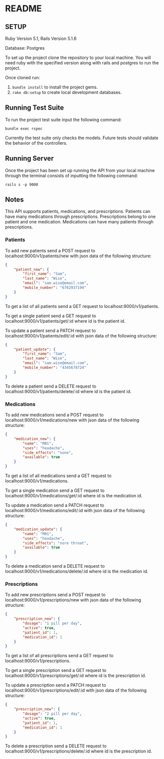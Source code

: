 # README

## SETUP

Ruby Version 5.1, Rails Version 5.1.6

Database: Postgres

To set up the project clone the repository to your local machine. You will need ruby with the specified version along
with rails and postgres to run the project.

Once cloned run:
1. ``` bundle install ``` to install the project gems.
2. ``` rake db:setup ``` to create local development databases.

## Running Test Suite

To run the project test suite input the following command:

``` bundle exec rspec ```

Currently the test suite only checks the models. Future tests should validate the behavior of the controllers.

## Running Server

Once the project has been set up running the API from your local machine through the terminal consists of inputting
the following command:

``` rails s -p 9000 ```

## Notes

This API supports patients, medications, and prescriptions. Patients can have many medications through prescriptions.
Prescriptions belong to one patient and one medication. Medications can have many patients through prescriptions.

### Patients

To add new patients send a POST request to localhost:9000/v1/patients/new with json data of the following structure:

```json
{
	"patient_new": {
		"first_name": "Sam",
		"last_name": "Wise",
		"email": "sam.wise@email.com",
		"mobile_number": "6762937194"
	}
}
```

To get a list of all patients send a GET request to localhost:9000/v1/patients.

To get a single patient send a GET request to localhost:9000/v1/patients/get/:id where id is the patient id.

To update a patient send a PATCH request to localhost:9000/v1/patients/edit/:id with json data of the following structure:

```json
{
	"patient_update": {
		"first_name": "Sam",
		"last_name": "Wise",
		"email": "sam.wise@email.com",
		"mobile_number": "4345678724"
	}
}
```

To delete a patient send a DELETE request to localhost:9000/v1/patients/delete/:id where id is the patient id.

### Medications

To add new medications send a POST request to localhost:9000/v1/medications/new with json data of the following
structure:

```json
{
	"medication_new": {
		"name": "M01",
		"uses": "headache",
		"side_effects": "none",
		"available": true
	}
}
```

To get a list of all medications send a GET request to localhost:9000/v1/medications.

To get a single medication send a GET request to localhost:9000/v1/medications/get/:id where id is the medication id.

To update a medication send a PATCH request to localhost:9000/v1/medications/edit/:id with json data of the following
structure:

```json
{
	"medication_update": {
		"name": "M01",
		"uses": "headache",
		"side_effects": "sore throat",
		"available": true
	}
}
```

To delete a medication send a DELETE request to localhost:9000/v1/medications/delete/:id where id is the medication id.

### Prescriptions

To add new prescriptions send a POST request to localhost:9000/v1/prescriptions/new with json data of the following
structure:

```json
{
	"prescription_new": {
		"dosage": "1 pill per day",
		"active": true,
		"patient_id": 1,
		"medication_id": 1
	}
}
```

To get a list of all prescriptions send a GET request to localhost:9000/v1/prescriptions.

To get a single prescription send a GET request to localhost:9000/v1/prescriptions/get/:id where id is the
prescription id.

To update a prescription send a PATCH request to localhost:9000/v1/prescriptions/edit/:id with json data of the
following structure:

```json
{
	"prescription_new": {
		"dosage": "2 pill per day",
		"active": true,
		"patient_id": 1,
		"medication_id": 1
	}
}
```

To delete a prescription send a DELETE request to localhost:9000/v1/prescriptions/delete/:id where id is the
prescription id.
